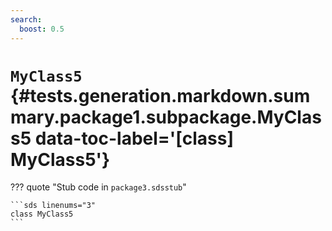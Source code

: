 ```yaml
---
search:
  boost: 0.5
---
```


# <code class="doc-symbol doc-symbol-class"></code> `MyClass5` {#tests.generation.markdown.summary.package1.subpackage.MyClass5 data-toc-label='[class] MyClass5'}

??? quote "Stub code in `package3.sdsstub`"

    ```sds linenums="3"
    class MyClass5
    ```

